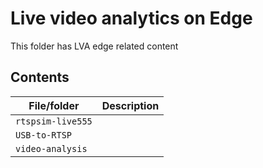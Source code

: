 # Live video analytics on Edge

This folder has LVA edge related content

## Contents

| File/folder          | Description                                                   |
|----------------------|---------------------------------------------------------------|
| `rtspsim-live555`    |                                                               |
| `USB-to-RTSP`        |                                                               |
| `video-analysis`     |                                                               |
